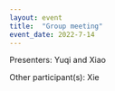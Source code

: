 ```yaml
---
layout: event
title:  "Group meeting"
event_date: 2022-7-14
---
```


Presenters: Yuqi and Xiao

Other participant(s): Xie